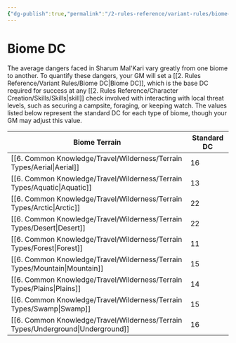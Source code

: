 ```yaml
---
{"dg-publish":true,"permalink":"/2-rules-reference/variant-rules/biome-dc/"}
---
```


# Biome DC

The average dangers faced in Sharum Mal'Kari vary greatly from one biome to another. To quantify these dangers, your GM will set a [[2. Rules Reference/Variant Rules/Biome DC\|Biome DC]], which is the base DC required for success at any [[2. Rules Reference/Character Creation/Skills/Skills\|skill]] check involved with interacting with local threat levels, such as securing a campsite, foraging, or keeping watch. The values listed below represent the standard DC for each type of biome, though your GM may adjust this value. 

| Biome Terrain   | Standard DC  |
| --------------- | --- |
| [[6. Common Knowledge/Travel/Wilderness/Terrain Types/Aerial\|Aerial]]      | 16  |
| [[6. Common Knowledge/Travel/Wilderness/Terrain Types/Aquatic\|Aquatic]]     | 13  |
| [[6. Common Knowledge/Travel/Wilderness/Terrain Types/Arctic\|Arctic]]      | 22  |
| [[6. Common Knowledge/Travel/Wilderness/Terrain Types/Desert\|Desert]]      | 22  |
| [[6. Common Knowledge/Travel/Wilderness/Terrain Types/Forest\|Forest]]      | 11  |
| [[6. Common Knowledge/Travel/Wilderness/Terrain Types/Mountain\|Mountain]]    | 15  |
| [[6. Common Knowledge/Travel/Wilderness/Terrain Types/Plains\|Plains]]       | 14  |
| [[6. Common Knowledge/Travel/Wilderness/Terrain Types/Swamp\|Swamp]]       | 15  |
| [[6. Common Knowledge/Travel/Wilderness/Terrain Types/Underground\|Underground]] | 16  |{ #BiomeDC}



